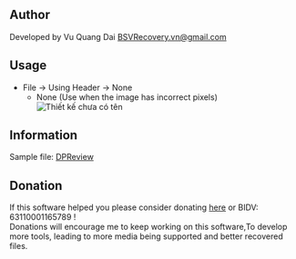 ## Author
Developed by Vu Quang Dai <BSVRecovery.vn@gmail.com>

## Usage
- File -> Using Header -> None
  - None (Use when the image has incorrect pixels)
![Thiết kế chưa có tên](https://github.com/VQD-BSV/FreeTool/assets/127699283/5ac152b6-e02e-4a8e-a11e-5746db106c81)


## Information
Sample file: [DPReview](https://www.dpreview.com/products/canon/slrs/canon_eos5dmkiv/sample-photos)

## Donation
If this software helped you please consider donating [here](https://www.Paypal.me/BSVPay) or  BIDV: 63110001165789 !\
Donations will encourage me to keep working on this software,To develop more tools, leading to more media being supported and better recovered files.

